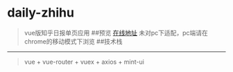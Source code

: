 # daily-zhihu

> vue版知乎日报单页应用
##预览
> [在线地址](http://111.230.131.120)
未对pc下适配，pc端请在chrome的移动模式下浏览
##技术栈
***
> vue + vue-router + vuex + axios + mint-ui
 

